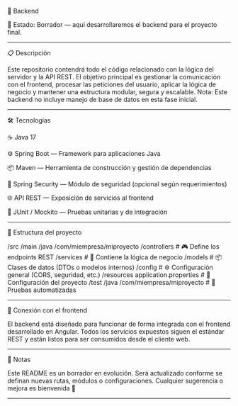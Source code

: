 🧠 Backend

📝 Estado: Borrador — aquí desarrollaremos el backend para el proyecto final.


---

📋 Descripción

Este repositorio contendrá todo el código relacionado con la lógica del servidor y la API REST. El objetivo principal es gestionar la comunicación con el frontend, procesar las peticiones del usuario, aplicar la lógica de negocio y mantener una estructura modular, segura y escalable.
Nota: Este backend no incluye manejo de base de datos en esta fase inicial.


---

🛠️ Tecnologías

☕ Java 17

⚙️ Spring Boot — Framework para aplicaciones Java

📦 Maven — Herramienta de construcción y gestión de dependencias

🔐 Spring Security — Módulo de seguridad (opcional según requerimientos)

🌐 API REST — Exposición de servicios al frontend

🧪 JUnit / Mockito — Pruebas unitarias y de integración



---

📂 Estructura del proyecto

/src
  /main
    /java
      /com/miempresa/miproyecto
        /controllers   # 🎮 Define los endpoints REST
        /services      # 🧠 Contiene la lógica de negocio
        /models        # 📦 Clases de datos (DTOs o modelos internos)
        /config        # ⚙️ Configuración general (CORS, seguridad, etc.)
    /resources
      application.properties  # 📁 Configuración del proyecto
  /test
    /java
      /com/miempresa/miproyecto  # 🧪 Pruebas automatizadas


---

🔗 Conexión con el frontend

El backend está diseñado para funcionar de forma integrada con el frontend desarrollado en Angular. Todos los servicios expuestos siguen el estándar REST y están listos para ser consumidos desde el cliente web.


---

📝 Notas

Este README es un borrador en evolución. Será actualizado conforme se definan nuevas rutas, módulos o configuraciones.
Cualquier sugerencia o mejora es bienvenida 🚀


---
